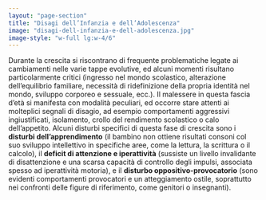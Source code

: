 ```yaml
---
layout: "page-section"
title: "Disagi dell’Infanzia e dell’Adolescenza"
image: "disagi-dell-infanzia-e-dell-adolescenza.jpg"
image-style: "w-full lg:w-4/6"
---
```


Durante la crescita si riscontrano di frequente problematiche legate ai cambiamenti nelle varie tappe evolutive, ed alcuni momenti risultano particolarmente critici (ingresso nel mondo scolastico, alterazione dell’equilibrio familiare, necessità di ridefinizione della propria identità nel mondo, sviluppo corporeo e sessuale, ecc.). Il malessere in questa fascia d’età si manifesta con modalità peculiari, ed occorre stare attenti ai molteplici segnali di disagio, ad esempio comportamenti aggressivi ingiustificati, isolamento, crollo del rendimento scolastico o calo dell’appetito. Alcuni disturbi specifici di questa fase di crescita sono i <strong class="font-bold">disturbi dell’apprendimento</strong> (il bambino non ottiene risultati consoni col suo sviluppo intellettivo in specifiche aree, come la lettura, la scrittura o il calcolo), il <strong class="font-bold">deficit di attenzione e iperattività</strong> (sussiste un livello invalidante di disattenzione e una scarsa capacità di controllo degli impulsi, associata spesso ad iperattività motoria), e il <strong class="font-bold">disturbo oppositivo-provocatorio</strong> (sono evidenti comportamenti provocatori e un atteggiamento ostile, soprattutto nei confronti delle figure di riferimento, come genitori o insegnanti).
